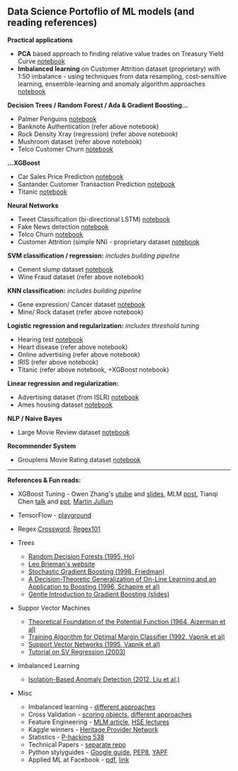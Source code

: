 ## Data Science Portoflio of ML models (and reading references)

**Practical applications**
* **PCA** based approach to finding relative value trades on Treasury Yield Curve [notebook](https://github.com/uditgt/Data_science_python/blob/main/PCA%20-%20Treasury%20Rates.ipynb)
* **Imbalanced learning** on Customer Attrition dataset (proprietary) with 1:50 imbalance - using techniques from data resampling, cost-sensitive learning, ensemble-learning and anomaly algorithm approaches [notebook](https://github.com/uditgt/Data_science_python/blob/main/Imbalanced%20Learning%20-%20Customer%20Attrition%20Study.ipynb)

**Decision Trees / Random Forest / Ada & Gradient Boosting...**
* Palmer Penguins [notebook](https://github.com/uditgt/Data_science_python/blob/main/DS%20-%2010%20Trees%2C%20Forest%2C%20Boosting.ipynb)
* Banknote Authentication (refer above notebook)
* Rock Density Xray (regression) (refer above notebook)
* Mushroom dataset (refer above notebook)
* Telco Customer Churn [notebook](https://github.com/uditgt/Data_science_python/blob/main/DS%20-%2010%20Telco%20Churn%20Analysis.ipynb)

 **...XGBoost**
* Car Sales Price Prediction [notebook](https://github.com/uditgt/Data_science_python/blob/main/Example%20-%20XGBoost%20-%20Car%20Price%20Prediction.ipynb)
* Santander Customer Transaction Prediction [notebook](https://github.com/uditgt/Data_science_python/blob/main/DS%20-%2011%20XGBoost.ipynb)
* Titanic [notebook](https://github.com/uditgt/Data_science_python/blob/main/Example%20-%20Titanic.ipynb)

**Neural Networks**
* Tweet Classification (bi-directional LSTM) [notebook](https://github.com/uditgt/Projects/blob/main/NLP%20%26%20Keras%20-%20Tweet%20Emotions/NLP%20%26%20Keras%20-%20Multi-class%20Tweet%20Emotions.ipynb)
* Fake News detection [notebook](https://github.com/uditgt/Data_science_python/blob/main/Example%20-%20LSTM%20-%20Fake%20News.ipynb)
* Telco Churn [notebook](https://github.com/uditgt/Data_science_python/blob/main/DS%20-%2013%20Simple%20Neural%20Network.ipynb)
* Customer Attrition (simple NN) - proprietary dataset [notebook](https://github.com/uditgt/Data_science_python/blob/main/Imbalanced%20Learning%20-%20Customer%20Attrition%20Study.ipynb)
 
**SVM classification / regression:**
_includes building pipeline_
* Cement slump dataset [notebook](https://github.com/uditgt/Data_science_python/blob/main/DS%20-%209%20SVM.ipynb)
* Wine Fraud dataset (refer above notebook)

**KNN classification:**
_includes building pipeline_
* Gene expression/ Cancer dataset [notebook](https://github.com/uditgt/Data_science_python/blob/main/DS%20-%208%20KNN%20Classification.ipynb)
* Mine/ Rock dataset (refer above notebook)
 
**Logistic regression and regularization:**
_includes threshold tuning_
* Hearing test [notebook](https://github.com/uditgt/Data_science_python/blob/main/DS%20-%207%20Logistic%20Regression.ipynb)
* Heart disease (refer above notebook)
* Online advertising (refer above notebook)
* IRIS (refer above notebook)
* Titanic (refer above notebook, +XGBoost notebook)

**Linear regression and regularization:** 
* Advertising dataset (from ISLR) [notebook](https://github.com/uditgt/Data_science_python/blob/main/DS%20-%206%20Linear%20Regression.ipynb)
* Ames housing dataset [notebook](https://github.com/uditgt/Data_science_python/blob/main/Example%20-%20Ames%20Housing%20dataset.ipynb)

**NLP / Naive Bayes**
* Large Movie Review dataset [notebook](https://github.com/uditgt/Data_science_python/blob/main/DS%20-%2012%20NLP%20%26%20Naive%20Bayes.ipynb)

**Recommender System**
* Grouplens Movie Rating dataset [notebook](https://github.com/uditgt/Data_science_python/blob/main/Example%20-%20Recommendation%20System.ipynb)

---
**References & Fun reads:**

* XGBoost Tuning - Owen Zhang's [utube](https://www.youtube.com/watch?v=LgLcfZjNF44) and [slides](https://www.slideshare.net/ShangxuanZhang/winning-data-science-competitions-presented-by-owen-zhang), MLM [post](https://machinelearningmastery.com/configure-gradient-boosting-algorithm/), Tianqi Chen [talk](https://www.youtube.com/watch?v=Vly8xGnNiWs) and [ppt](https://speakerdeck.com/datasciencela/tianqi-chen-xgboost-overview-and-latest-news-la-meetup-talk), [Martin Jullum](https://static1.squarespace.com/static/59f31b56be42d6ba6ad697b2/t/5a72f3ee8165f596c6ec1ee7/1517482994580/Presentatation+BI+lunch+XGBoost.pdf)
* TensorFlow - [playground](http://playground.tensorflow.org/#activation=tanh&batchSize=10&dataset=circle&regDataset=reg-plane&learningRate=0.03&regularizationRate=0&noise=0&networkShape=4,2&seed=0.88859&showTestData=false&discretize=false&percTrainData=50&x=true&y=true&xTimesY=false&xSquared=false&ySquared=false&cosX=false&sinX=false&cosY=false&sinY=false&collectStats=false&problem=classification&initZero=false&hideText=false)
* Regex [Crossword](https://regexcrossword.com/), [Regex101](https://regex101.com/)

* Trees
  * [Random Decision Forests (1995, Ho)](https://www4.stat.ncsu.edu/~lu/ST7901/reading%20materials/Ho1995.pdf)
  * [Leo Brieman's website](https://www.stat.berkeley.edu/~breiman/RandomForests/cc_home.htm)
  * [Stochastic Gradient Boosting (1998, Friedman)](https://jerryfriedman.su.domains/ftp/stobst.pdf)
  * [A Decision-Theoretic Generalization of On-Line Learning and an Application to Boosting (1996, Schapire et al)](https://www.face-rec.org/algorithms/Boosting-Ensemble/decision-theoretic_generalization.pdf)
  * [Gentle Introduction to Gradient Boosting (slides)](http://www.chengli.io/tutorials/gradient_boosting.pdf)

* Suppor Vector Machines
  * [Theoretical Foundation of the Potential Function (1964, Aizerman et al)](https://cs.uwaterloo.ca/~y328yu/classics/kernel.pdf)
  * [Training Algorithm for Optimal Margin Classifier (1992, Vapnik et al)](http://citeseerx.ist.psu.edu/viewdoc/download?doi=10.1.1.21.3818&rep=rep1&type=pdf)
  * [Support Vector Networks (1995, Vapnik et al)](http://image.diku.dk/imagecanon/material/cortes_vapnik95.pdf)
  * [Tutorial on SV Regression (2003)](http://citeseerx.ist.psu.edu/viewdoc/download;jsessionid=4448154647BC7B10C991CEF2236BBA38?doi=10.1.1.114.4288&rep=rep1&type=pdf)

* Imbalanced Learning
  * [Isolation-Based Anomaly Detection (2012, Liu et al.)](https://cs.nju.edu.cn/zhouzh/zhouzh.files/publication/tkdd11.pdf)

* Misc
  * Imbalanced learning - [different approaches](https://imbalanced-learn.org/stable/auto_examples/applications/plot_impact_imbalanced_classes.html)
  * Cross Validation - [scoring objects](https://scikit-learn.org/stable/modules/model_evaluation.html), [different approaches](https://scikit-learn.org/stable/modules/cross_validation.html)
  * Feature Engineering - [MLM article](https://machinelearningmastery.com/discover-feature-engineering-how-to-engineer-features-and-how-to-get-good-at-it/), [HSE lectures](https://www.coursera.org/learn/competitive-data-science/lecture/1Nh5Q/overview)
  * Kaggle winners - [Heritage Provider Network](https://foreverdata.org/1015/content/milestone1-2.pdf)
  * Statistics - [P-hacking 538](https://fivethirtyeight.com/features/science-isnt-broken/#part1)
  * Technical Papers - [separate repo](https://github.com/uditgt/Literature)
  * Python stylyguides - [Google guide](https://google.github.io/styleguide/pyguide.html), [PEP8](https://peps.python.org/pep-0008/), [YAPF](https://github.com/google/yapf/)
  * Applied ML at Facebook - [pdf](https://github.com/uditgt/Data_science_python/blob/main/Paper%20-%20Applied%20ML%20at%20Facebook.pdf), [link](https://scontent-lax3-1.xx.fbcdn.net/v/t39.8562-6/240847421_643405026543621_3811090504941724164_n.pdf?_nc_cat=110&ccb=1-6&_nc_sid=ad8a9d&_nc_ohc=-QF5P_f4D0MAX-PSpu9&_nc_ht=scontent-lax3-1.xx&oh=00_AT-5os1UOktZvuJsjU24HZ5VDhNmArjpBs0AMF0YB2j9eA&oe=6289B9DC)
